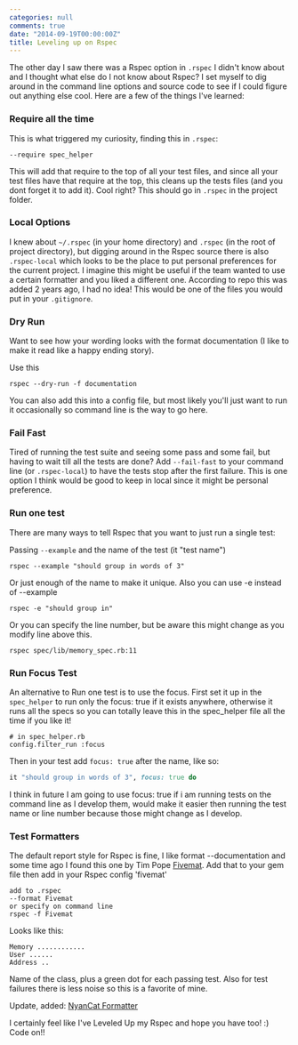 ```yaml
---
categories: null
comments: true
date: "2014-09-19T00:00:00Z"
title: Leveling up on Rspec
---
```



The other day I saw there was a Rspec option in `.rspec` I didn't know about and I thought what else do I not know about Rspec? I set myself to dig around in the command line options and source code to see if I could figure out anything else cool. Here are a few of the things I've learned:  

### Require all the time

This is what triggered my curiosity, finding this in `.rspec`:

```
--require spec_helper
```

This will add that require to the top of all your test files, and since all your test files have that require at the top, this cleans up the tests files (and you dont forget it to add it). Cool right? This should go in `.rspec` in the project folder.

### Local Options

I knew about `~/.rspec` (in your home directory) and `.rspec` (in the root of project directory), but digging around in the Rspec source there is also `.rspec-local` which looks to be the place to put personal preferences for the current project. I imagine this might be useful if the team wanted to use a certain formatter and you liked a different one. According to repo this was added 2 years ago, I had no idea! This would be one of the files you would put in your `.gitignore`.

### Dry Run

Want to see how your wording looks with the format documentation (I like to make it read like a happy ending story). 

Use this 

```
rspec --dry-run -f documentation
```

You can also add this into a config file, but most likely you'll just want to run it occasionally so command line is the way to go here.

### Fail Fast

Tired of running the test suite and seeing some pass and some fail, but having to wait till all the tests are done? Add `--fail-fast` to your command line (or `.rspec-local`) to have the tests stop after the first failure. This is one option I think would be good to keep in local since it might be personal preference.

### Run one test

There are many ways to tell Rspec that you want to just run a single test:

Passing `--example` and the name of the test (it "test name") 

```
rspec --example "should group in words of 3"
```

Or just enough of the name to make it unique. Also you can use -e instead of --example

```
rspec -e "should group in"
```

Or you can specify the line number, but be aware this might change as you modify line above this.

```
rspec spec/lib/memory_spec.rb:11
```

### Run Focus Test

An alternative to Run one test is to use the focus. First set it up in the `spec_helper` to run only the focus: true if it exists anywhere, otherwise it runs all the specs so you can totally leave this in the spec_helper file all the time if you like it!

```
# in spec_helper.rb
config.filter_run :focus
```

Then in your test add `focus: true` after the name, like so:

```ruby
it "should group in words of 3", focus: true do
```

I think in future I am going to use focus: true if i am running tests on the command line as I develop them, would make it easier then running the test name or line number because those might change as I develop. 


### Test Formatters

The default report style for Rspec is fine, I like format --documentation and some time ago I found this one by Tim Pope [Fivemat](https://github.com/tpope/fivemat). Add that to your gem file then add in your Rspec config 'fivemat'

```
add to .rspec 
--format Fivemat
or specify on command line
rspec -f Fivemat
```

Looks like this: 

```
Memory ............
User ......
Address ..
```

Name of the class, plus a green dot for each passing test. Also for test failures there is less noise so this is a favorite of mine.

Update, added: [NyanCat Formatter](http://www.mattsears.com/articles/2011/11/16/nyan-cat-rspec-formatter)

I certainly feel like I've Leveled Up my Rspec and hope you have too! :) Code on!!



